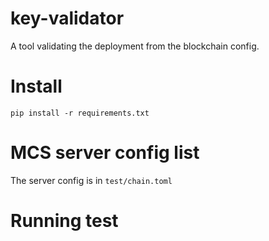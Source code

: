 # key-validator

A tool validating the deployment from the blockchain config.

# Install

```commandline
pip install -r requirements.txt
```
# MCS server config list

The server config is in `test/chain.toml`

# Running test
